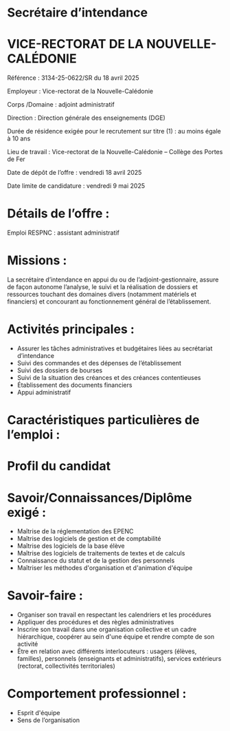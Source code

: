 # Secrétaire d’intendance

# VICE-RECTORAT DE LA NOUVELLE-CALÉDONIE

Référence : 3134-25-0622/SR du 18 avril 2025

Employeur : Vice-rectorat de la Nouvelle-Calédonie

Corps /Domaine : adjoint administratif

Direction : Direction générale des enseignements (DGE)

Durée de résidence exigée pour le recrutement sur titre (1) : au moins égale à 10 ans

Lieu de travail : Vice-rectorat de la Nouvelle-Calédonie – Collège des Portes de Fer

Date de dépôt de l’offre : vendredi 18 avril 2025

Date limite de candidature : vendredi 9 mai 2025

# Détails de l’offre :

Emploi RESPNC : assistant administratif

# Missions :

La secrétaire d’intendance en appui du ou de l’adjoint-gestionnaire, assure de façon autonome l’analyse, le suivi et la réalisation de dossiers et ressources touchant des domaines divers (notamment matériels et financiers) et concourant au fonctionnement général de l’établissement.

# Activités principales :

- Assurer les tâches administratives et budgétaires liées au secrétariat d’intendance
- Suivi des commandes et des dépenses de l’établissement
- Suivi des dossiers de bourses
- Suivi de la situation des créances et des créances contentieuses
- Établissement des documents financiers
- Appui administratif

# Caractéristiques particulières de l’emploi :

# Profil du candidat

# Savoir/Connaissances/Diplôme exigé :

- Maîtrise de la réglementation des EPENC
- Maîtrise des logiciels de gestion et de comptabilité
- Maîtrise des logiciels de la base élève
- Maîtrise des logiciels de traitements de textes et de calculs
- Connaissance du statut et de la gestion des personnels
- Maîtriser les méthodes d'organisation et d'animation d'équipe

# Savoir-faire :

- Organiser son travail en respectant les calendriers et les procédures
- Appliquer des procédures et des règles administratives
- Inscrire son travail dans une organisation collective et un cadre hiérarchique, coopérer au sein d'une équipe et rendre compte de son activité
- Être en relation avec différents interlocuteurs : usagers (élèves, familles), personnels (enseignants et administratifs), services extérieurs (rectorat, collectivités territoriales)

# Comportement professionnel :

- Esprit d'équipe
- Sens de l’organisation